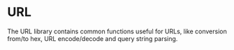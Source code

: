 <!--
title: "URL"
custom_edit_url: https://github.com/netdata/netdata/edit/master/libnetdata/url/README.md
sidebar_label: "URL"
learn_status: "Published"
learn_topic_type: "Tasks"
learn_rel_path: "Developers/libnetdata"
-->

# URL

The URL library contains common functions useful for URLs, like conversion from/to hex, 
URL encode/decode and query string parsing. 

